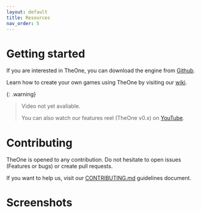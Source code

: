 ```yaml
---
layout: default
title: Resources
nav_order: 5
---
```



# Getting started
If you are interested in TheOne, you can download the engine from [Github](https://github.com/CITM-UPC/TheOneEngine).

Learn how to create your own games using TheOne by visiting our [wiki](https://github.com/CITM-UPC/TheOneEngine/wiki).

{: .warning}
> Video not yet avaliable.
> 
> You can also watch our features reel (TheOne v0.x) on [YouTube]().

# Contributing
TheOne is opened to any contribution. Do not hesitate to open issues (Features or bugs) or create pull requests.

If you want to help us, visit our [CONTRIBUTING.md](https://github.com/CITM-UPC/TheOneEngine/blob/main/CONTRIBUTING.md) guidelines document.

<span name="screenshots"></span>
# Screenshots